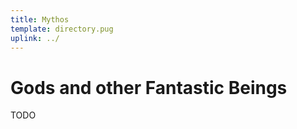 ```yaml
---
title: Mythos
template: directory.pug
uplink: ../
---
```


# Gods and other Fantastic Beings
<!--{#top.center}-->

TODO
